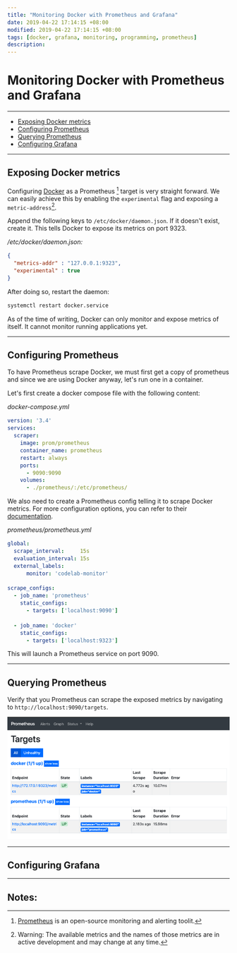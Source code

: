 ```yaml
---
title: "Monitoring Docker with Prometheus and Grafana"
date: 2019-04-22 17:14:15 +08:00
modified: 2019-04-22 17:14:15 +08:00
tags: [docker, grafana, monitoring, programming, prometheus]
description: 
---
```


# Monitoring Docker with Prometheus and Grafana

___


- [Exposing Docker metrics](#exposing-docker-metrics)
- [Configuring Prometheus](#configuring-prometheus)
- [Querying Prometheus](#querying-prometheus)
- [Configuring Grafana](#configuring-grafana)


___

## Exposing Docker metrics


Configuring [Docker](https://www.docker.com) as a Prometheus [^1] target is very straight forward. We can easily achieve this by enabling the `experimental` flag and exposing a `metric-address`[^2].

Append the following keys to `/etc/docker/daemon.json`. If it doesn't exist, create it. This tells Docker to expose its metrics on port 9323.


*/etc/docker/daemon.json:*
```json
{
  "metrics-addr" : "127.0.0.1:9323",
  "experimental" : true
}
```

After doing so, restart the  daemon:
```sh
systemctl restart docker.service
```


As of the time of writing, Docker can only monitor and expose metrics of itself. It cannot monitor running applications yet.

___

## Configuring Prometheus


To have Prometheus scrape Docker, we must first get a copy of prometheus and since we are using Docker anyway, let's run one in a container.

Let's first create a docker compose file with the following content:


*docker-compose.yml*
```yml
version: '3.4'
services:
  scraper:
    image: prom/prometheus
    container_name: prometheus
    restart: always
    ports:
      - 9090:9090
    volumes:
      - ./prometheus/:/etc/prometheus/
```


We also need to create a Prometheus config telling it to scrape Docker metrics. For more configuration options, you can refer to their [documentation](https://prometheus.io/docs/prometheus/latest/configuration/configuration/).

*prometheus/prometheus.yml*
```yml
global:
  scrape_interval:     15s
  evaluation_interval: 15s
  external_labels:
      monitor: 'codelab-monitor'

scrape_configs:
  - job_name: 'prometheus'
    static_configs:
      - targets: ['localhost:9090']

  - job_name: 'docker'
    static_configs:
      - targets: ['localhost:9323']
```

This will launch a Prometheus service on port 9090.


___

## Querying Prometheus

Verify that you Prometheus can scrape the exposed metrics by navigating to `http://localhost:9090/targets`.

![alt text](/assets/img/prometheus-targets.png "Logo Title Text 1")

___

## Configuring Grafana

___

## Notes:
[^1]: [Prometheus](https://prometheus.io/) is an open-source monitoring and alerting toolit.
[^2]: Warning: The available metrics and the names of those metrics are in active development and may change at any time.
